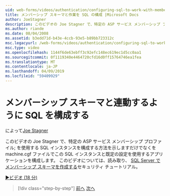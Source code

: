 ```yaml
---
uid: web-forms/videos/authentication/configuring-sql-to-work-with-membership-schemas
title: メンバーシップ スキーマと作業を SQL の構成 |Microsoft Docs
author: JoeStagner
description: このビデオの Joe Stagner で、特定の ASP サービス メンバーシップ プロファイル; を使用する SQL インスタンスを構成する方法を示しますだけでなく、アプリケーションを構成する.
ms.author: riande
ms.date: 08/04/2008
ms.assetid: b3edd71d-b43e-4ccb-93e5-b89bb723312c
msc.legacyurl: /web-forms/videos/authentication/configuring-sql-to-work-with-membership-schemas
msc.type: video
ms.openlocfilehash: 1144f6de63ebff3c92efc148ec619ec1d5cc0aa1
ms.sourcegitcommit: 0f1119340e4464720cfd16d0ff15764746ea1fea
ms.translationtype: MT
ms.contentlocale: ja-JP
ms.lasthandoff: 04/09/2019
ms.locfileid: "59409929"
---
```

# <a name="configuring-sql-to-work-with-membership-schemas"></a>メンバーシップ スキーマと連動するように SQL を構成する

によって[Joe Stagner](https://github.com/JoeStagner)

このビデオの Joe Stagner で、特定の ASP サービス メンバーシップ プロファイル; を使用する SQL インスタンスを構成する方法を示しますだけでなくを machine.cgf ファイルでこの SQL インスタンスと既定の設定を使用するアプリケーションを構成します。 このビデオについては、読み取り、 [SQL Server でメンバーシップ スキーマを作成する](../../overview/older-versions-security/membership/creating-the-membership-schema-in-sql-server-vb.md)セキュリティ チュートリアル。

[&#9654;ビデオ (18 分)](https://channel9.msdn.com/Blogs/ASP-NET-Site-Videos/configuring-sql-to-work-with-membership-schemas)

> [!div class="step-by-step"]
> [前へ](understanding-aspnet-memberships.md)
> [次へ](changing-membership-settings-in-the-default-membership-schema.md)
